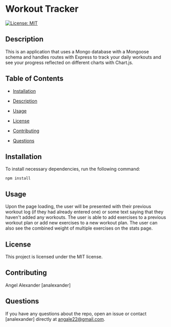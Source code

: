 # Workout Tracker

[![License: MIT](https://img.shields.io/badge/License-MIT-yellow.svg)](https://opensource.org/licenses/MIT)

## Description

This is an application that uses a Mongo database with a Mongoose schema and handles routes with Express to track your daily workouts and see your progress reflected on different charts with Chart.js.

## Table of Contents

* [Installation](#Installation)

* [Description](#Description)

* [Usage](#Usage)

* [License](#License)

* [Contributing](#Contributing)

* [Questions](#Questions)

## Installation

To install necessary dependencies, run the following command:
````
npm install
````

## Usage

Upon the page loading, the user will be presented with their previous workout log (if they had already entered one) or some text saying that they haven't added any workouts. The user is able to add exercises to a previous workout plan or add new exercises to a new workout plan. The user can also see the combined weight of multiple exercises on the stats page.


## License

This project is licensed under the MIT license.

## Contributing

Angel Alexander [analexander]

## Questions

If you have any questions about the repo, open an issue or contact [analexander] directly at angale22@gmail.com.